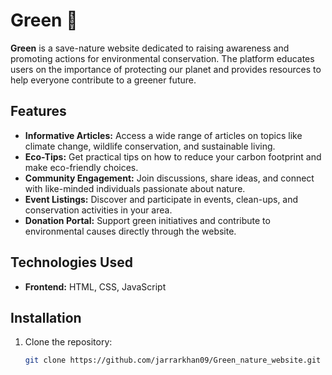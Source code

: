 # Green 🌿

**Green** is a save-nature website dedicated to raising awareness and promoting actions for environmental conservation. The platform educates users on the importance of protecting our planet and provides resources to help everyone contribute to a greener future.

## Features

- **Informative Articles:** Access a wide range of articles on topics like climate change, wildlife conservation, and sustainable living.
- **Eco-Tips:** Get practical tips on how to reduce your carbon footprint and make eco-friendly choices.
- **Community Engagement:** Join discussions, share ideas, and connect with like-minded individuals passionate about nature.
- **Event Listings:** Discover and participate in events, clean-ups, and conservation activities in your area.
- **Donation Portal:** Support green initiatives and contribute to environmental causes directly through the website.

## Technologies Used

- **Frontend:** HTML, CSS, JavaScript

## Installation

1. Clone the repository:
   ```bash
   git clone https://github.com/jarrarkhan09/Green_nature_website.git
